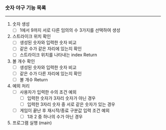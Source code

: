 ### 숫자 야구 기능 목록

---

1. 숫자 생성
    - [ ]  1에서 9까지 서로 다른 임의의 수 3가지를 선택하여 생성
2. 스트라이크 위치 확인
    - [ ]  생성된 숫자와 입력한 숫자 비교
    - [ ]  같은 수가 같은 자리에 있는지 확인
    - [ ]  스트라이크 위치를 나타내는 index Return
3. 볼 개수 확인
    - [ ]  생성된 숫자와 입력한 숫자 비교
    - [ ]  같은 수가 다른 자리에 있는지 확인
    - [ ]  볼 개수 Return
4. 예외 처리
    - [ ]  사용자가 입력한 수의 조건 예외
        - [ ]  입력한 숫자가 3자리 숫자가 아닌 경우
        - [ ]  입력한 3자리 숫자 중 서로 같은 숫자가 있는 경우
    - [ ]  게임이 끝난 후 재시작/종료 구분값 입력 조건 예외
        - [ ]  1과 2 중 하나의 수가 아닌 경우
5. 프로그램 실행 (main)
